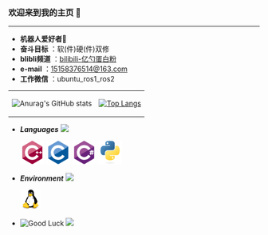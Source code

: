### 欢迎来到我的主页 👋

---

- **机器人爱好者**🤖 
- **奋斗目标** ：软(件)硬(件)双修
- **blibli频道** ：[bilibili-亿勺蛋白粉](https://space.bilibili.com/412687699?spm_id_from=333.1007.0.0)
- **e-mail** ：15158376514@163.com
- **工作微信** ：ubuntu_ros1_ros2

<div align="center">
<table>
<tr>
<td>

![Anurag's GitHub stats](https://github-readme-stats.vercel.app/api?username=hhz0328&show_icons=true&theme=radical\&rank_icon=github)

</td>
<td>

[![Top Langs](https://github-readme-stats.vercel.app/api/top-langs/?username=hhz0328&layout=compact)]()

</td>
</tr>
</table>
</div>

- ***Languages*** <img src="https://i.loli.net/2020/07/14/y2oaANRLjTYSpG1.gif" width="34px"> 
  
  <img width="48px" src="language/c-plus-plus.svg" />
  <img width="48px" src="language/c.svg" />
  <img width="48px" src="language/csharp.svg" />
  <img width="48px" src="language/python.svg" />
  
- ***Environment*** <img src="https://media.giphy.com/media/WUlplcMpOCEmTGBtBW/giphy.gif" width="30">
  
  <a href="https://www.linux.org/" target="_blank"> <img src="https://raw.githubusercontent.com/devicons/devicon/master/icons/linux/linux-original.svg" alt="linux" width="40" height="40"/> </a>



-  ![Good Luck](https://visitor-badge.laobi.icu/badge?page_id=hhz0328.hhz0328) <img src="https://media.giphy.com/media/LnQjpWaON8nhr21vNW/giphy.gif" width="60">

